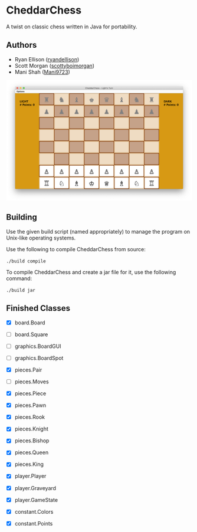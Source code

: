 # CheddarChess

A twist on classic chess written in Java for portability.

## Authors

- Ryan Ellison ([ryandellison](https://github.com/ryandellison))
- Scott Morgan ([scottyboimorgan](https://github.com/scottyboimorgan))
- Mani Shah ([Mani9723](https://github.com/Mani9723))

![Default screen](images/game-on-mac.png?raw=true "Default Screen")

## Building

Use the given build script (named appropriately) to manage the program on Unix-like operating systems.

Use the following to compile CheddarChess from source:

``` ./build compile ```

To compile CheddarChess and create a jar file for it, use the following command:

``` ./build jar ```

## Finished Classes

- [x] board.Board
- [ ] board.Square
- [ ] graphics.BoardGUI
- [ ] graphics.BoardSpot
- [x] pieces.Pair
- [ ] pieces.Moves
- [x] pieces.Piece
- [x] pieces.Pawn
- [x] pieces.Rook
- [x] pieces.Knight
- [x] pieces.Bishop
- [x] pieces.Queen
- [x] pieces.King
- [x] player.Player
- [x] player.Graveyard
- [x] player.GameState
- [x] constant.Colors
- [x] constant.Points

